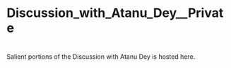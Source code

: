 # Discussion_with_Atanu_Dey__Private
#
#
Salient portions of the Discussion with Atanu Dey is hosted here.
